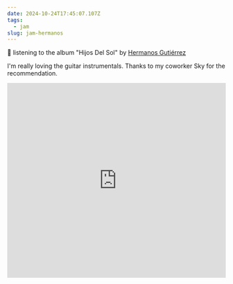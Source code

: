 ```yaml
---
date: 2024-10-24T17:45:07.107Z
tags:
  - jam
slug: jam-hermanos
---
```

🎵 listening to the album "<span lang="es">Hijos Del Sol</span>" by <a href="https://www.hermanosgutierrez.ch/" lang="es">Hermanos Gutiérrez</a>

I'm really loving the guitar instrumentals. Thanks to my coworker Sky for the recommendation.

<iframe allow="autoplay *; encrypted-media *;" frameborder="0" height="450" style="width:100%;max-width:660px;overflow:hidden;background:transparent;" sandbox="allow-forms allow-popups allow-same-origin allow-scripts allow-storage-access-by-user-activation allow-top-navigation-by-user-activation" src="https://embed.music.apple.com/us/album/hijos-del-sol/1743222540"></iframe>
